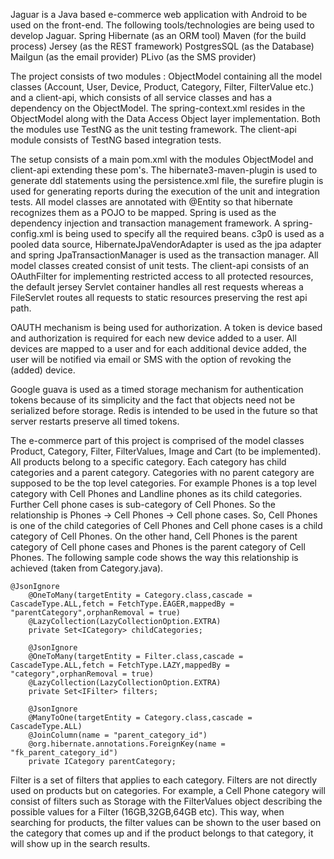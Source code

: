 Jaguar is a Java based e-commerce web application with Android to be used on the front-end. The following tools/technologies are being used to develop Jaguar.
Spring 
Hibernate (as an ORM tool)
Maven (for the build process)
Jersey (as the REST framework)
PostgresSQL (as the Database)
Mailgun (as the email provider)
PLivo (as the SMS provider)

The project consists of two modules : ObjectModel containing all the model classes (Account, User, Device, Product, Category, Filter, FilterValue etc.) and a client-api, which consists of all service classes and has a dependency on the ObjectModel. The spring-context.xml resides in the ObjectModel along with the Data Access Object layer implementation. Both the modules use TestNG as the unit testing framework. The client-api module consists of TestNG based integration tests.

The setup consists of a main pom.xml with the modules ObjectModel and client-api extending these pom's. The hibernate3-maven-plugin is used to generate ddl statements using the persistence.xml file, the surefire plugin is used for generating reports during the execution of the unit and integration tests. All model classes are annotated with @Entity so that hibernate recognizes them as a POJO to be mapped. Spring is used as the dependency injection and transaction management framework. A spring-config.xml is being used to specify all the required beans. c3p0 is used as a pooled data source, HibernateJpaVendorAdapter is used as the jpa adapter and spring JpaTransactionManager is used as the transaction manager. All model classes created consist of unit tests. The client-api consists of an OAuthFilter for implementing restricted access to all protected resources, the default jersey Servlet container handles all rest requests whereas a FileServlet routes all requests to static resources preserving the rest api path.

OAUTH mechanism is being used for authorization. A token is device based and authorization is required for each new device added to a user. All devices are mapped to a user and for each additional device added, the user will be notified via email or SMS with the option of revoking the (added) device.

Google guava is used as a timed storage mechanism for authentication tokens because of its simplicity and the fact that objects need not be serialized before storage. Redis is intended to be used in the future so that server restarts preserve all timed tokens.


The e-commerce part of this project is comprised of the model classes Product, Category, Filter, FilterValues, Image and Cart (to be implemented). All products belong to a specific category. Each category has child categories and a parent category. Categories with no parent category are supposed to be the top level categories. For example Phones is a top level category with Cell Phones and Landline phones as its child categories. Further Cell phone cases is sub-category of Cell Phones. So the relationship is Phones -> Cell Phones -> Cell phone cases. So, Cell Phones is one of the child categories of Cell Phones and Cell phone cases is a child category of Cell Phones. On the other hand, Cell Phones is the parent category of Cell phone cases and Phones is the parent category of Cell Phones. The following sample code shows the way this relationship is achieved (taken from Category.java).

```
@JsonIgnore
    @OneToMany(targetEntity = Category.class,cascade = CascadeType.ALL,fetch = FetchType.EAGER,mappedBy = "parentCategory",orphanRemoval = true)
    @LazyCollection(LazyCollectionOption.EXTRA)
    private Set<ICategory> childCategories;

    @JsonIgnore
    @OneToMany(targetEntity = Filter.class,cascade = CascadeType.ALL,fetch = FetchType.LAZY,mappedBy = "category",orphanRemoval = true)
    @LazyCollection(LazyCollectionOption.EXTRA)
    private Set<IFilter> filters;

    @JsonIgnore
    @ManyToOne(targetEntity = Category.class,cascade = CascadeType.ALL)
    @JoinColumn(name = "parent_category_id")
    @org.hibernate.annotations.ForeignKey(name = "fk_parent_category_id")
    private ICategory parentCategory;
```
Filter is a set of filters that applies to each category. Filters are not directly used on products but on categories. For example, a Cell Phone category will consist of filters such as Storage with the FilterValues object describing the possible values for a Filter (16GB,32GB,64GB etc). This way, when searching for products, the filter values can be shown to the user based on the category that comes up and if the product belongs to that category, it will show up in the search results.
